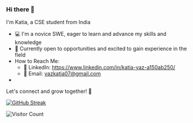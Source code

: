 ### Hi there 👋 

I'm Katia, a CSE student from India

- 💻 I'm a novice SWE, eager to learn and advance my skills and knowledge
- 🌟 Currently open to opportunities and excited to gain experience in the field
- How to Reach Me:
	- 📎 LinkedIn: https://www.linkedin.com/in/katia-vaz-a150ab250/
	- 📧 Email: vazkatia07@gmail.com
 - 
Let's connect and grow together! 🚀

[![GitHub Streak](https://streak-stats.demolab.com?user=Katia-Emilia&theme=tokyonight-duo&date_format=j%20M%5B%20Y%5D)](https://git.io/streak-stats)

![Visitor Count](https://profile-counter.glitch.me/{Katia-Emilia}/count.svg)

